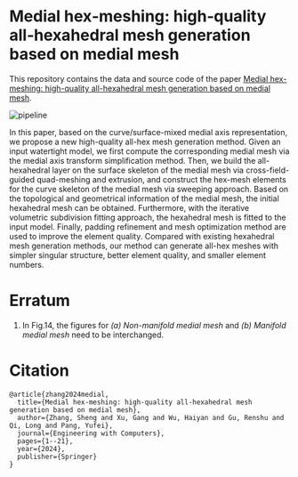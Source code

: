 # Medial hex‑meshing: high‑quality all‑hexahedral mesh generation based on medial mesh

This repository contains the data and source code of the paper [Medial hex-meshing: high-quality all-hexahedral mesh generation based on medial mesh](https://link.springer.com/article/10.1007/s00366-023-01925-5).

![pipeline](./figures/pipeline.png)

In this paper, based on the curve/surface-mixed medial axis representation, we propose a new high-quality all-hex mesh generation method. Given an input watertight model, we first compute the corresponding medial mesh via the medial axis transform simplification method. Then, we build the all-hexahedral layer on the surface skeleton of the medial mesh via cross-field-guided quad-meshing and extrusion, and construct the hex-mesh elements for the curve skeleton of the medial mesh via sweeping approach. Based on the topological and geometrical information of the medial mesh, the initial hexahedral mesh can be obtained. Furthermore, with the iterative volumetric subdivision fitting approach, the hexahedral mesh is fitted to the input model. Finally, padding refinement and mesh optimization method are used to improve the element quality. Compared with existing hexahedral mesh generation methods, our method can generate all-hex meshes with simpler singular structure, better element quality, and smaller element numbers.

# Erratum

1. In Fig.14, the figures for *(a) Non-manifold medial mesh* and *(b) Manifold medial mesh* need to be interchanged.

# Citation
```angular2html
@article{zhang2024medial,
  title={Medial hex-meshing: high-quality all-hexahedral mesh generation based on medial mesh},
  author={Zhang, Sheng and Xu, Gang and Wu, Haiyan and Gu, Renshu and Qi, Long and Pang, Yufei},
  journal={Engineering with Computers},
  pages={1--21},
  year={2024},
  publisher={Springer}
}
```
